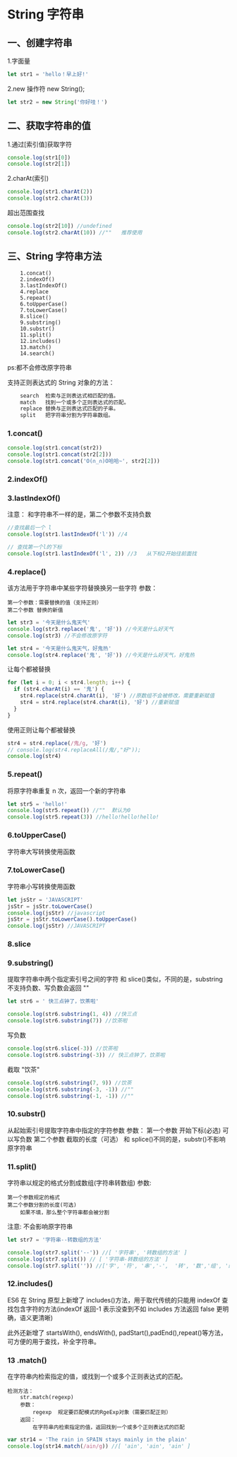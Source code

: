 # String 字符串

## 一、创建字符串

1.字面量

```js
let str1 = 'hello！早上好!'
```

2.new 操作符 new String();

```js
let str2 = new String('你好哇！')
```

## 二、获取字符串的值

1.通过[索引值]获取字符

```js
console.log(str1[0])
console.log(str2[1])
```

2.charAt(索引)

```js
console.log(str1.charAt(2))
console.log(str2.charAt(3))
```

超出范围查找

```js
console.log(str2[10]) //undefined
console.log(str2.charAt(10)) //""   推荐使用
```

## 三、String 字符串方法

```
    1.concat()
    2.indexOf()
    3.lastIndexOf()
    4.replace
    5.repeat()
    6.toUpperCase()
    7.toLowerCase()
    8.slice()
    9.substring()
    10.substr()
    11.split()
    12.includes()
    13.match()
    14.search()
```

ps:都不会修改原字符串

支持正则表达式的 String 对象的方法：

```js
    search	检索与正则表达式相匹配的值。
    match	找到一个或多个正则表达式的匹配。
    replace	替换与正则表达式匹配的子串。
    split	把字符串分割为字符串数组。
```

### 1.concat()

```js
console.log(str1.concat(str2))
console.log(str1.concat(str2[2]))
console.log(str1.concat('O(∩_∩)O哈哈~', str2[2]))
```

### 2.indexOf()

### 3.lastIndexOf()

注意： 和字符串不一样的是，第二个参数不支持负数

```js
//查找最后一个 l
console.log(str1.lastIndexOf('l')) //4

// 查找第一个l的下标
console.log(str1.lastIndexOf('l', 2)) //3   从下标2开始往前面找
```

### 4.replace()

该方法用于字符串中某些字符替换换另一些字符
参数：

    第一个参数：需要替换的值（支持正则）
    第二个参数 替换的新值

```js
let str3 = '今天是什么鬼天气'
console.log(str3.replace('鬼', '好')) //今天是什么好天气
console.log(str3) //不会修改原字符

let str4 = '今天是什么鬼天气，好鬼热'
console.log(str4.replace('鬼', '好')) //今天是什么好天气，好鬼热
```

让每个都被替换

```js
for (let i = 0; i < str4.length; i++) {
  if (str4.charAt(i) == '鬼') {
    str4.replace(str4.charAt(i), '好') //原数组不会被修改，需要重新赋值
    str4 = str4.replace(str4.charAt(i), '好') //重新赋值
  }
}
```

使用正则让每个都被替换

```js
str4 = str4.replace(/鬼/g, '好')
// console.log(str4.replaceAll(/鬼/,"好"));
console.log(str4)
```

### 5.repeat()

将原字符串重复 n 次，返回一个新的字符串

```js
let str5 = 'hello!'
console.log(str5.repeat()) //""  默认为0
console.log(str5.repeat(3)) //hello!hello!hello!
```

### 6.toUpperCase()

字符串大写转换使用函数

### 7.toLowerCase()

字符串小写转换使用函数

```js
let jsStr = 'JAVASCRIPT'
jsStr = jsStr.toLowerCase()
console.log(jsStr) //javascript
jsStr = jsStr.toLowerCase().toUpperCase()
console.log(jsStr) //JAVASCRIPT
```

### 8.slice

### 9.substring()

提取字符串中两个指定索引号之间的字符
和 slice()类似，不同的是，substring 不支持负数、写负数会返回 ""

```js
let str6 = ' 快三点钟了，饮茶啦'

console.log(str6.substring(1, 4)) //快三点
console.log(str6.substring(7)) //饮茶啦
```

写负数

```js
console.log(str6.slice(-3)) //饮茶啦
console.log(str6.substring(-3)) // 快三点钟了，饮茶啦
```

截取 "饮茶"

```js
console.log(str6.substring(7, 9)) //饮茶
console.log(str6.substring(-3, -1)) //""
console.log(str6.substring(-1, -1)) //""
```

### 10.substr()

从起始索引号提取字符串中指定的字符参数
参数：
第一个参数 开始下标(必选) 可以写负数
第二个参数 截取的长度（可选）
和 splice()不同的是，substr()不影响原字符串

### 11.split()

字符串以规定的格式分割成数组(字符串转数组)
参数:

    第一个参数规定的格式
    第二个参数分割的长度(可选)
        如果不填，那么整个字符串都会被分割

注意:
不会影响原字符串

```js
let str7 = '字符串--转数组的方法'

console.log(str7.split('--')) //[ '字符串', '转数组的方法' ]
console.log(str7.split()) // [ '字符串-转数组的方法' ]
console.log(str7.split('')) //['字', '符', '串','-',  '转', '数','组', '的', '方','法']
```

### 12.includes()

ES6 在 String 原型上新增了 includes()方法，用于取代传统的只能用 indexOf 查找包含字符的方法(indexOf 返回-1 表示没查到不如 includes 方法返回 false 更明确，语义更清晰)

此外还新增了 startsWith(), endsWith(),
padStart(),padEnd(),repeat()等方法，可方便的用于查找，补全字符串。

### 13 .match()

在字符串内检索指定的值，或找到一个或多个正则表达式的匹配。

    检测方法：
        str.match(regexp)
        参数：
            regexp  规定要匹配模式的RgeExp对象（需要匹配正则）
        返回：
            在字符串内检索指定的值，返回找到一个或多个正则表达式的匹配

```js
var str14 = 'The rain in SPAIN stays mainly in the plain'
console.log(str14.match(/ain/g)) //[ 'ain', 'ain', 'ain' ]
```
